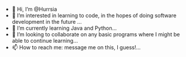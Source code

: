 - 👋 Hi, I’m @Hurrsia
- 👀 I’m interested in learning to code, in the hopes of doing software development in the future ...
- 🌱 I’m currently learning Java and Python...
- 💞️ I’m looking to collaborate on any basic programs where I might be able to continue learning...
- 📫 How to reach me: message me on this, I guess!...

<!---
Hurrsia/Hurrsia is a ✨ special ✨ repository because its `README.md` (this file) appears on your GitHub profile.
You can click the Preview link to take a look at your changes.
--->
